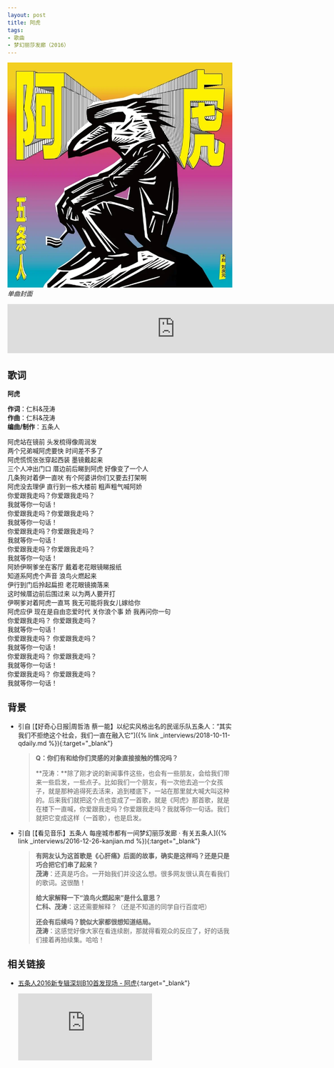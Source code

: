 ```yaml
---
layout: post
title: 阿虎
tags:
- 歌曲
- 梦幻丽莎发廊（2016）
---
```


![tiger](/assets/imgs/tiger2016.webp)
*单曲封面*

<iframe frameborder="no" border="0" marginwidth="0" marginheight="0" width="750" height="110" loading="lazy" sandbox="allow-popups allow-scripts allow-same-origin" src="https://www.xiami.com/webapp/embed-player?autoPlay=1&id=1795301268"></iframe>

## 歌词

**阿虎**

**作词**：仁科&茂涛  
**作曲**：仁科&茂涛  
**编曲/制作**：五条人

阿虎站在镜前 头发梳得像周润发  
两个兄弟喊阿虎要快 时间差不多了  
阿虎慌慌张张穿起西装 墨镜戴起来  
三个人冲出门口 厝边前后睇到阿虎 好像变了一个人  
几条狗对着伊一直吠 有个阿婆讲你们又要去打架啊  
阿虎没去理伊 直行到一栋大楼前 粗声粗气喊阿娇  
你爱跟我走吗？你爱跟我走吗？  
我就等你一句话！  
你爱跟我走吗？你爱跟我走吗？  
我就等你一句话！  
你爱跟我走吗？你爱跟我走吗？  
我就等你一句话！  
你爱跟我走吗？你爱跟我走吗？  
我就等你一句话！  
阿娇伊啊爹坐在客厅 戴着老花眼镜睇报纸  
知道系阿虎个声音 浪鸟火燃起来  
伊行到门后拎起扁担 老花眼镜摘落来  
这时候厝边前后围过来 以为两人要开打  
伊啊爹对着阿虎一直骂 我无可能将我女儿嫁给你  
阿虎应伊 现在是自由恋爱时代 关你浪个事 娇 我再问你一句  
你爱跟我走吗？ 你爱跟我走吗？  
我就等你一句话！  
你爱跟我走吗？ 你爱跟我走吗？  
我就等你一句话！  
你爱跟我走吗？ 你爱跟我走吗？  
我就等你一句话！  
你爱跟我走吗？ 你爱跟我走吗？  
我就等你一句话！

## 背景
* 引自 [【好奇心日报\|周哲浩 蔡一能】以纪实风格出名的民谣乐队五条人：“其实我们不拒绝这个社会，我们一直在融入它”]({% link _interviews/2018-10-11-qdaily.md %}){:target="_blank"}

  > **Q：你们有和给你们灵感的对象直接接触的情况吗？**
  >
  > **茂涛：**除了刚才说的新闻事件这些，也会有一些朋友，会给我们带来一些启发，一些点子。比如我们一个朋友，有一次他去追一个女孩子，就是那种追得死去活来，追到楼底下，一站在那里就大喊大叫这种的。后来我们就把这个点也变成了一首歌，就是《阿虎》那首歌，就是在楼下一直喊，你爱跟我走吗？你爱跟我走吗？我就等你一句话。我们就把它变成这样（一首歌），也是启发。

* 引自 [【看见音乐】五条人 每座城市都有一间梦幻丽莎发廊 · 有关五条人]({% link _interviews/2016-12-26-kanjian.md %}){:target="_blank"}

  > **有网友认为这首歌是《心肝痛》后面的故事，确实是这样吗？还是只是巧合把它们串了起来？**  
  > **茂涛**：还真是巧合。一开始我们并没这么想。很多网友很认真在看我们的歌词。这很酷！
  >
  > **给大家解释一下“浪鸟火燃起来”是什么意思？**  
  > **仁科、茂涛**：这还需要解释？（还是不知道的同学自行百度吧）
  >
  > **还会有后续吗？貌似大家都很想知道结局。**  
  > **茂涛**：这感觉好像大家在看连续剧，那就得看观众的反应了，好的话我们接着再拍续集。哈哈！

## 相关链接

- [五条人2016新专辑深圳B10首发现场 - 阿虎](https://v.youku.com/v_show/id_XMTg3MTQ2NTI1Mg==.html?spm=a2hzp.8253869.0.0){:target="_blank"}

  <div class="iframe-container"><iframe class="responsive-iframe" src='https://player.youku.com/embed/XMTg3MTQ2NTI1Mg==' frameborder="no" allowfullscreen="true"></iframe></div>